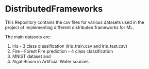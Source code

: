 # DistributedFrameworks
This Repository contains the csv files for various datasets used in the project of implementing different distributed frameworks for ML.

The main datasets are:
1. Iris - 3 class classification (iris_train.csv and iris_test.csv)
2. Fire - Forest Fire prediction - 4 class classification
3. MNIST dataset and
4. Algal Bloom in Artificial Water sources
